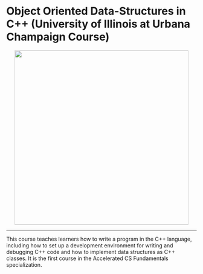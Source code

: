 # Object Oriented Data-Structures in C++ (University of Illinois at Urbana Champaign Course)
<div align='center'>
<img height="460px" src="https://user-images.githubusercontent.com/38363762/159344875-07555c10-e2da-4beb-9638-30592986cfcf.PNG">
<hr/>
</div>
This course teaches learners how to write a program in the C++ language, including how to set up a development environment for writing and debugging C++ code and how to implement data structures as C++ classes. It is the first course in the Accelerated CS Fundamentals specialization.


